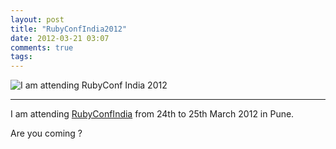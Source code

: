 ```yaml
---
layout: post
title: "RubyConfIndia2012"
date: 2012-03-21 03:07
comments: true
tags:
---
```

![I am attending RubyConf India 2012](http://rubyconfindia.org/2012/assets/badges/attendee.png)

---
I am attending [RubyConfIndia](http://rubyconfindia.org/2012) from 24th to 25th March 2012 in Pune.

Are you coming ?

